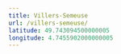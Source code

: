 ```yaml
---
title: Villers-Semeuse
url: /villers-semeuse/
latitude: 49.743094500000005
longitude: 4.7455902000000005
---
```

